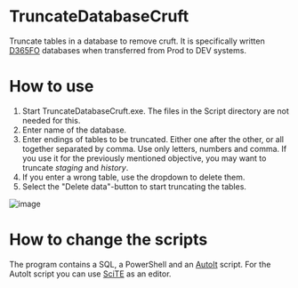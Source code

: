 # TruncateDatabaseCruft

Truncate tables in a database to remove cruft.
It is specifically written [D365FO](https://docs.microsoft.com/de-de/dynamics365/fin-ops-core/fin-ops/) databases when transferred from Prod to DEV systems.


# How to use

1.  Start TruncateDatabaseCruft.exe. The files in the Script directory are not needed for this.
2.  Enter name of the database.
3.  Enter endings of tables to be truncated. Either one after the other, or all together separated by comma.
    Use only letters, numbers and comma.
    If you use it for the previously mentioned objective, you may want to truncate _staging_ and _history_.
4.  If you enter a wrong table, use the dropdown to delete them.
5.  Select the "Delete data"-button to start truncating the tables.

![image](https://user-images.githubusercontent.com/47419982/154085244-bcf54490-0920-44cb-b88d-c6eb2c17b2a1.png)


# How to change the scripts

The program contains a SQL, a PowerShell and an [AutoIt](https://www.autoitscript.com/site/) script. For the AutoIt script you can use [SciTE](https://www.autoitscript.com/site/autoit-script-editor/) as an editor.
